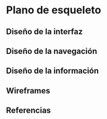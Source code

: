 # Plano de esqueleto
## Diseño de la interfaz
## Diseño de la navegación
## Diseño de la información
## Wireframes

## Referencias